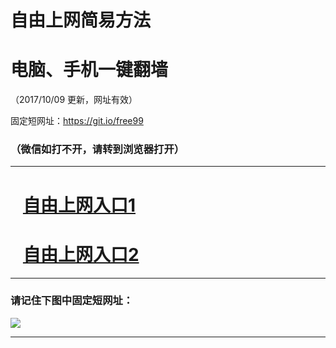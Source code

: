 ﻿# 自由上网简易方法

# 电脑、手机一键翻墙

（2017/10/09 更新，网址有效）

固定短网址：https://git.io/free99

### （微信如打不开，请转到浏览器打开）


***





# &nbsp;&nbsp; <a href="http://ft471126416.fwq-tz-1001.info/fwqtz01.html?t=10090017349 " target="_blank">自由上网入口1</a>
# &nbsp;&nbsp; <a href="http://ft2322914177.fwq-tz-1002.info/fwqtz02.html?t=100900120472 " target="_blank">自由上网入口2</a>
***

### 请记住下图中固定短网址：

<img src="https://s3-us-west-2.amazonaws.com/fwq-1001/yjfq-20170905okok.png" /> 


***

